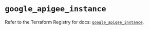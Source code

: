 # `google_apigee_instance`

Refer to the Terraform Registry for docs: [`google_apigee_instance`](https://registry.terraform.io/providers/hashicorp/google-beta/6.11.0/docs/resources/google_apigee_instance).
